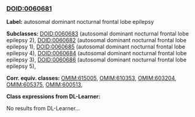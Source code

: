 
### [DOID:0060681](http://purl.obolibrary.org/obo/DOID_0060681)
**Label:** autosomal dominant nocturnal frontal lobe epilepsy

**Subclasses:** [DOID:0060683](http://purl.obolibrary.org/obo/DOID_0060683) (autosomal dominant nocturnal frontal lobe epilepsy 2), [DOID:0060682](http://purl.obolibrary.org/obo/DOID_0060682) (autosomal dominant nocturnal frontal lobe epilepsy 1), [DOID:0060685](http://purl.obolibrary.org/obo/DOID_0060685) (autosomal dominant nocturnal frontal lobe epilepsy 4), [DOID:0060684](http://purl.obolibrary.org/obo/DOID_0060684) (autosomal dominant nocturnal frontal lobe epilepsy 3), [DOID:0060686](http://purl.obolibrary.org/obo/DOID_0060686) (autosomal dominant nocturnal frontal lobe epilepsy 5), 

**Corr. equiv. classes:** [OMIM:615005](http://purl.obolibrary.org/obo/OMIM_615005), [OMIM:610353](http://purl.obolibrary.org/obo/OMIM_610353), [OMIM:603204](http://purl.obolibrary.org/obo/OMIM_603204), [OMIM:605375](http://purl.obolibrary.org/obo/OMIM_605375), [OMIM:600513](http://purl.obolibrary.org/obo/OMIM_600513), 

**Class expressions from DL-Learner:**

No results from DL-Learner...



